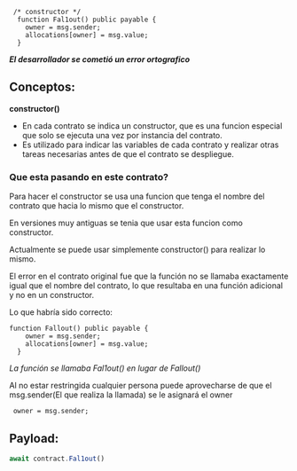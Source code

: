 ```solidity
 /* constructor */
  function Fal1out() public payable {
    owner = msg.sender;
    allocations[owner] = msg.value;
  }
```
***El desarrollador se cometió un error ortografico***

## Conceptos: 
**constructor()**

- En cada contrato se indica un constructor, que es una funcion especial que solo se ejecuta una vez por instancia del contrato.
- Es utilizado para indicar las variables de cada contrato y realizar otras tareas necesarias antes de que el contrato se despliegue.

### Que esta pasando en este contrato?
Para hacer el constructor se usa una funcion que tenga el nombre del contrato que hacia lo mismo que el constructor.

En versiones muy antiguas se tenia que usar esta funcion como constructor. 

Actualmente se puede usar simplemente constructor() para realizar lo mismo.




El error en el contrato original fue que la función no se llamaba exactamente igual que el nombre del contrato, lo que resultaba en una función adicional y no en un constructor.

Lo que habría sido correcto:
```solidity
function Fallout() public payable {
    owner = msg.sender;
    allocations[owner] = msg.value;
  }
```

*La función se llamaba Fal1out() en lugar de Fallout()*

Al no estar restringida cualquier persona puede aprovecharse de que el msg.sender(El que realiza la llamada) se le asignará el owner
```solidity
 owner = msg.sender;
 ```
 
 ## Payload:
 ```js
 await contract.Fal1out()
 ```
